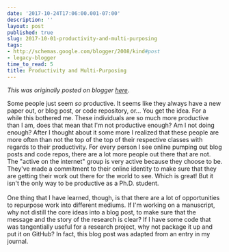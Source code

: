 ```yaml
---
date: '2017-10-24T17:06:00.001-07:00'
description: ''
layout: post
published: true
slug: 2017-10-01-productivity-and-multi-purposing
tags:
- http://schemas.google.com/blogger/2008/kind#post
- legacy-blogger
time_to_read: 5
title: Productivity and Multi-Purposing
---
```


*This was originally posted on blogger [here](https://thedadphd.blogspot.com/2017/10/productivity-and-multi-purposing.html)*.

Some people just seem <i>so</i>&nbsp;productive. It seems like they always have a new paper out, or blog post, or code repository, or... You get the idea. For a while this bothered me. These individuals are so much more productive than I am, does that mean that I'm not productive enough? Am I not doing enough? After I thought about it some more I realized that these people are more often than not the top of the top of their respective classes with regards to their productivity. For every person I see online pumping out blog posts and code repos, there are a lot more people out there that are not. The "active on the internet" group is very active because they choose to be. They've made a commitment to their online identity to make sure that they are getting their work out there for the world to see. Which is great! But it isn't the only way to be productive as a Ph.D. student.<br />
<br />
One thing that I have learned, though, is that there are a lot of opportunities to repurpose work into different mediums. If I'm working on a manuscript, why not distill the core ideas into a blog post, to make sure that the message and the story of the research is clear? If I have some code that was tangentially useful for a research project, why not package it up and put it on GitHub? In fact, this blog post was adapted from an entry in my journal.